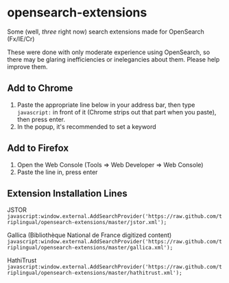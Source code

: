 opensearch-extensions
==========================

Some (well, _three_ right now) search extensions made for OpenSearch (Fx/IE/Cr)

These were done with only moderate experience using OpenSearch, so there may be glaring inefficiencies or inelegancies about them. Please help improve them.


Add to Chrome
-------------

1. Paste the appropriate line below in your address bar, then type `javascript:` in front of it (Chrome strips out that part when you paste), then press enter.
1. In the popup, it's recommended to set a keyword


Add to Firefox
--------------

1. Open the Web Console (Tools => Web Developer => Web Console)
1. Paste the line in, press enter


Extension Installation Lines
-------

JSTOR
`javascript:window.external.AddSearchProvider('https://raw.github.com/triplingual/opensearch-extensions/master/jstor.xml');`

Gallica (Bibliothèque National de France digitized content)
`javascript:window.external.AddSearchProvider('https://raw.github.com/triplingual/opensearch-extensions/master/gallica.xml');`

HathiTrust
`javascript:window.external.AddSearchProvider('https://raw.github.com/triplingual/opensearch-extensions/master/hathitrust.xml');`
